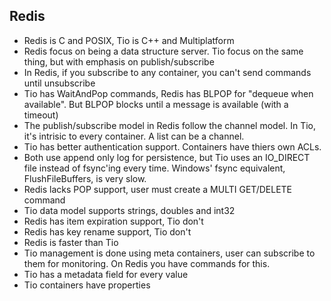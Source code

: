 ## Redis ##
  * Redis is C and POSIX, Tio is C++ and Multiplatform
  * Redis focus on being a data structure server. Tio focus on the same thing, but with emphasis on publish/subscribe
  * In Redis, if you subscribe to any container, you can't send commands until unsubscribe
  * Tio has WaitAndPop commands, Redis has BLPOP for "dequeue when available". But BLPOP blocks until a message is available (with a timeout)
  * The publish/subscribe model in Redis follow the channel model. In Tio, it's intrisic to every container. A list can be a channel.
  * Tio has better authentication support. Containers have thiers own ACLs.
  * Both use append only log for persistence, but Tio uses an IO\_DIRECT file instead of fsync'ing every time. Windows' fsync equivalent, FlushFileBuffers, is very slow.
  * Redis lacks POP support, user must create a MULTI GET/DELETE command
  * Tio data model supports strings, doubles and int32
  * Redis has item expiration support, Tio don't
  * Redis has key rename support, Tio don't
  * Redis is faster than Tio
  * Tio management is done using meta containers, user can subscribe to them for monitoring. On Redis you have commands for this.
  * Tio has a metadata field for every value
  * Tio containers have properties